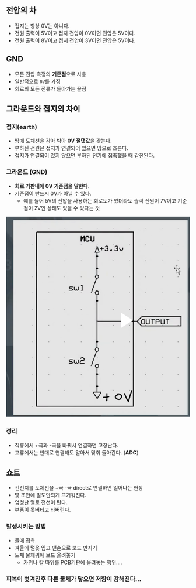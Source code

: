 ## 전압의 차

- 접지는 항상 0V는 아니다.
- 전원 출력이 5V이고 접지 전압이 0V이면 전압은 5V이다.
- 전원 출력이 8V이고 접지 전압이 3V이면 전압은 5V이다.

## GND

- 모든 전압 측정의 **기준점**으로 사용
- 일반적으로 `0V`를 가짐
- 회로의 모든 전류가 돌아가는 끝점

## 그라운드와 접지의 차이

### 접지(earth)

- 땅에 도체선을 감아 박아 **0V 절댓값**을 갖는다.
- 부하된 전원은 접지가 연결되어 있으면 땅으로 흐른다.
- 접지가 연결되어 있지 않으면 부하된 전기에 접촉했을 때 감전된다.

### 그라운드 (GND)

- **회로 기판내에 0V 기준점을 말한다.**
- 기준점이 반드시 0V가 아닐 수 있다.
  - 예를 들어 5V의 전압을 사용하는 회로도가 있더라도 출력 전원이 7V이고 기준점이 2V인 상태도 있을 수 있다는 것

![alt text](image.png)

### 정리

- 직류에서 +극과 -극을 바꿔서 연결하면 고장난다.
- 교류에서는 반대로 연결해도 알아서 맞춰 돌아간다. (**ADC**)

## 쇼트

- 건전지를 도체선을 +극 -극 direct로 연결하면 일어나는 현상
- 몇 초만에 말도안되게 뜨거워진다.
- 엄청난 열로 전선이 탄다.
- 부품이 못버티고 타버린다.

### 발생시키는 방법

- 물에 접촉
- 겨울에 털옷 입고 맨손으로 보드 만지기
- 도체 물체위에 보드 올려놓기
  - 가위나 칼 따위를 PCB기판에 올려놓는 행위....

### 피복이 벗겨진후 다른 물체가 닿으면 저항이 강해진다...
